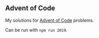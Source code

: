 ## Advent of Code

My solutions for [Advent of Code](https://adventofcode.com) problems.

Can be run with `npm run 2019`.
